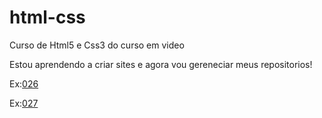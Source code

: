 # html-css
 Curso de Html5 e Css3 do curso em video 
  
Estou aprendendo a criar sites e agora vou gereneciar meus repositorios! 
 
<p>Ex:<a href="exercicios/ex0026/mq002/estilos/index.html">026</a></p>
 
<p>Ex:<a href="exercicios/ex0026/mq005/index.html">027</a></p>